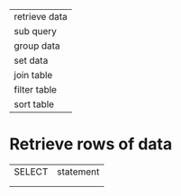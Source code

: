 ||
|---|
|retrieve data|
|sub query|
|group data|
|set data|
|join table|
|filter table|
|sort table|

# **Retrieve rows of data**

|        |           |
|--------|-----------|
| SELECT | statement |
|        |           |
|        |           |
